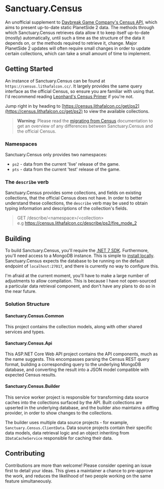 ﻿# Sanctuary.Census

An unofficial supplement to [Daybreak Game Company's Census API](https://census.daybreakgames.com), which aims to present up-to-date
static PlanetSide 2 data. The methods through which Sanctuary.Census retrieves data allow it to keep itself up-to-date (mostly) automatically,
until such a time as the structure of the data it depends on, or the methods required to retrieve it, change. Major PlanetSide 2 updates will
often require small changes in order to update certain collections, which can take a small amount of time to implement.

## Getting Started

An instance of Sanctuary.Census can be found at `https://census.lithafalcon.cc/`. It largely provides the same query interface
as the official Census, so ensure you are familiar with using that. I'd recommend reading
[Leonhard's Census Primer](https://github.com/leonhard-s/auraxium/wiki/Census-API-Primer) if you're not.

Jump right in by heading to [https://census.lithafalcon.cc/get/ps2](https://census.lithafalcon.cc/get/ps2) to view the available collections.

> **Warning**:
> Please read the [migrating from Census](docs/migrating-from-census.md) documentation to get an overview of any differences between
> Sanctuary.Census and the official Census.

### Namespaces

Sanctuary.Census only provides two namespaces:

- `ps2` - data from the current 'live' release of the game.
- `pts` - data from the current 'test' release of the game.

### The `describe` verb

Sanctuary.Census provides some collections, and fields on existing collections, that the official Census does not have.
In order to better understand these collections, the `describe` verb may be used to obtain typing information and
descriptions of the collection's fields.

> GET /describe/&lt;namespace&gt;/&lt;collection&gt;\
> e.g https://census.lithafalcon.cc/describe/ps2/fire_mode_2

## Building

To build Sanctuary.Census, you'll require the [.NET 7 SDK](https://dotnet.microsoft.com/en-us/download/dotnet/7.0).
Furthermore, you'll need access to a MongoDB instance. This is simple to [install locally](https://www.mongodb.com/docs/manual/installation/).
Sanctuary.Census expects the database to be running on the default endpoint of `localhost:27017`, and there is currently
no way to configure this.

I'm afraid at the current moment, you'll have to make a large number of adjustments to allow compilation.
This is because I have not open-sourced a particular data retrieval component, and don't have any plans to
do so in the near future.

### Solution Structure

#### Sanctuary.Census.Common

This project contains the collection models, along with other shared services and types.

#### Sanctuary.Census.Api

This ASP.NET Core Web API project contains the API components, much as the name suggests.
This encompasses parsing the Census REST query format, building a corresponding query to
the underlying MongoDB database, and converting the result into a JSON model compatible
with expected Census results.

#### Sanctuary.Census.Builder

This service worker project is responsible for transforming data source caches into the
collections surfaced by the API. Built collections are upserted in the underlying database,
and the builder also maintains a diffing provider, in order to show changes to the collections.

The builder uses multiple data source projects - for example, `Sanctuary.Census.ClientData`. Data source projects contain their
specific data models, data retrieval logic and an object inheriting from `IDataCacheService` responsible for caching their data.

## Contributing

Contributions are more than welcome! Please consider opening an issue first to detail your ideas. This gives a maintainer a chance
to pre-approve the work, and reduces the likelihood of two people working on the same feature simultaneously.
